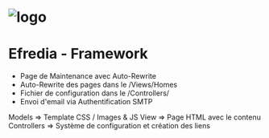 # ![logo](https://www.synh.fr/wp-content/uploads/brizy/1188/assets/images/iW=167&iH=94&oX=0&oY=18&cW=167&cH=58/logo.png)

# Efredia - Framework

- Page de Maintenance avec Auto-Rewrite
- Auto-Rewrite des pages dans le /Views/Homes
- Fichier de configuration dans le /Controllers/
- Envoi d'email via Authentification SMTP

Models => Template CSS / Images & JS
View => Page HTML avec le contenu
Controllers => Système de configuration et création des liens
